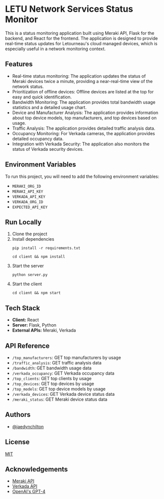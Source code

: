 
# LETU Network Services Status Monitor

This is a status monitoring application built using Meraki API, Flask for the backend, and React for the frontend. The application is designed to provide real-time status updates for Letourneau's cloud managed devices, which is especially useful in a network monitoring context. 

## Features

- Real-time status monitoring: The application updates the status of Meraki devices twice a minute, providing a near-real-time view of the network status.
- Prioritization of offline devices: Offline devices are listed at the top for easy and quick identification.
- Bandwidth Monitoring: The application provides total bandwidth usage statistics and a detailed usage chart.
- Device and Manufacturer Analysis: The application provides information about top device models, top manufacturers, and top devices based on usage.
- Traffic Analysis: The application provides detailed traffic analysis data.
- Occupancy Monitoring: For Verkada cameras, the application provides detailed occupancy data.
- Integration with Verkada Security: The application also monitors the status of Verkada security devices.

## Environment Variables

To run this project, you will need to add the following environment variables:

- `MERAKI_ORG_ID`
- `MERAKI_API_KEY`
- `VERKADA_API_KEY`
- `VERKADA_ORG_ID`
- `EXPECTED_API_KEY`

## Run Locally

1. Clone the project
2. Install dependencies
   ```
   pip install -r requirements.txt
   ```
   ```
   cd client && npm install
   ```
3. Start the server
   ```
   python server.py
   ```
4. Start the client
   ```
   cd client && npm start
   ```

## Tech Stack

- **Client:** React
- **Server:** Flask, Python
- **External APIs:** Meraki, Verkada

## API Reference

- `/top_manufacturers`: GET top manufacturers by usage
- `/traffic_analysis`: GET traffic analysis data
- `/bandwidth`: GET bandwidth usage data
- `/verkada_occupancy`: GET Verkada occupancy data
- `/top_clients`: GET top clients by usage
- `/top_devices`: GET top devices by usage
- `/top_models`: GET top device models by usage
- `/verkada_devices`: GET Verkada device status data
- `/meraki_status`: GET Meraki device status data

## Authors

- [@jaedynchilton](mailto:mail@jaedynchilton.com)

## License

[MIT](https://choosealicense.com/licenses/mit/)

## Acknowledgements

- [Meraki API](https://developer.cisco.com/meraki/)
- [Verkada API](https://apidocs.verkada.com/)
- [OpenAI's GPT-4](https://github.com/openai/gpt-4)
